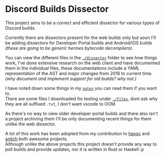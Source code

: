 # Discord Builds Dissector

This project aims to be a correct and efficient dissector for various types of
Discord builds.

Currently there are dissectors present for the web builds only but soon I'll be
adding dissectors for Developer Portal builds and Android/iOS builds *(these are
going to be generic hermes bytecode decompilers)*.

You can view the different files in the [`./dissector`](./dissector) folder to
see how things work, I've done extensive research on the web client and have
documented them in the individual files, these documentations include a YAML
representation of the AST and major changes from 2016 to current time.\
*(why document and implement support for old builds? why not.)*

I have noted down some things in my [`notes`](./notes.md) you can read them if you want to.\
There are some files I downloaded for testing under [`./files`](./files), dont ask
why they are all suffixed `.txt`, I don't want vscode to OOM.

As there's no way to view older developer portal builds and there also isn't a
project archiving them I'll be only documenting recent things for them unlike the
web dissector.

A lot of this work has been adopted from my contribution to [havoc](https://github.com/slice/havoc)
and [snitch](https://github.com/slice/snitch) both awesome projects.\
Although unlike the above projects this project doesn't provide any way to poll
builds and provide updates, nor it is written in Rust or Haskell :p
